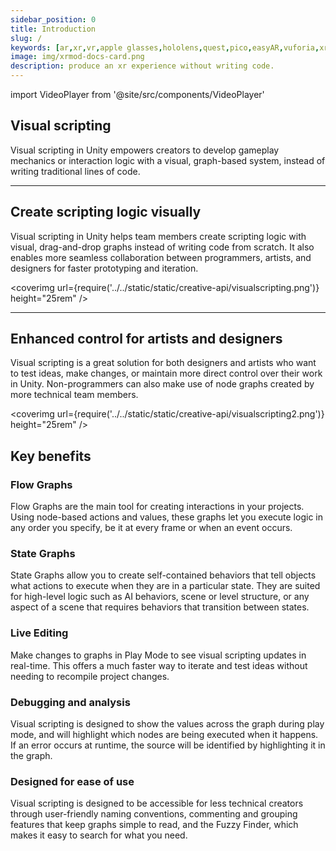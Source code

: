 ```yaml
---
sidebar_position: 0
title: Introduction 
slug: /
keywords: [ar,xr,vr,apple glasses,hololens,quest,pico,easyAR,vuforia,xrmod,mod,doc,metaverse,facebook,meta,unity]
image: img/xrmod-docs-card.png
description: produce an xr experience without writing code.
---
```


import VideoPlayer from '@site/src/components/VideoPlayer'

<VideoPlayer src="/static/videos/multiplayer.mp4" className="custom-video-showcase" />

## Visual scripting

Visual scripting in Unity empowers creators to develop gameplay mechanics or interaction logic with a visual, graph-based system, instead of writing traditional lines of code.

---

## Create scripting logic visually

Visual scripting in Unity helps team members create scripting logic with visual, drag-and-drop graphs instead of writing code from scratch. It also enables more seamless collaboration between programmers, artists, and designers for faster prototyping and iteration.

<coverimg url={require('../../static/static/creative-api/visualscripting.png')} height="25rem" />

---

## Enhanced control for artists and designers

Visual scripting is a great solution for both designers and artists who want to test ideas, make changes, or maintain more direct control over their work in Unity. Non-programmers can also make use of node graphs created by more technical team members.

<coverimg url={require('../../static/static/creative-api/visualscripting2.png')} height="25rem" />

## Key benefits

### Flow Graphs

Flow Graphs are the main tool for creating interactions in your projects. Using node-based actions and values, these graphs let you execute logic in any order you specify, be it at every frame or when an event occurs.

### State Graphs

State Graphs allow you to create self-contained behaviors that tell objects what actions to execute when they are in a particular state. They are suited for high-level logic such as AI behaviors, scene or level structure, or any aspect of a scene that requires behaviors that transition between states.

### Live Editing

Make changes to graphs in Play Mode to see visual scripting updates in real-time. This offers a much faster way to iterate and test ideas without needing to recompile project changes.

### Debugging and analysis

Visual scripting is designed to show the values across the graph during play mode, and will highlight which nodes are being executed when it happens. If an error occurs at runtime, the source will be identified by highlighting it in the graph.

### Designed for ease of use

Visual scripting is designed to be accessible for less technical creators through user-friendly naming conventions, commenting and grouping features that keep graphs simple to read, and the Fuzzy Finder, which makes it easy to search for what you need.
